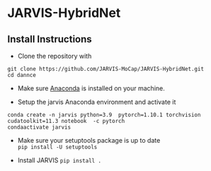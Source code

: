 # JARVIS-HybridNet

## Install Instructions

- Clone the repository with 
```
git clone https://github.com/JARVIS-MoCap/JARVIS-HybridNet.git
cd dannce
```

- Make sure [Anaconda](https://www.anaconda.com/products/individual) is installed on your machine.

- Setup the jarvis Anaconda environment and activate it
```
conda create -n jarvis python=3.9  pytorch=1.10.1 torchvision cudatoolkit=11.3 notebook  -c pytorch
condaactivate jarvis
```

- Make sure your setuptools package is up to date \
  `pip install -U setuptools`

- Install JARVIS
  `pip install .`

